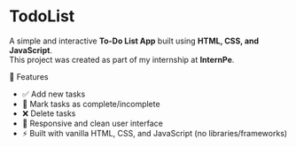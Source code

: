 # TodoList
A simple and interactive **To-Do List App** built using **HTML, CSS, and JavaScript**.  
This project was created as part of my internship at **InternPe**.

 🚀 Features

- ✅ Add new tasks
- 📝 Mark tasks as complete/incomplete
- ❌ Delete tasks
- 📱 Responsive and clean user interface
- ⚡ Built with vanilla HTML, CSS, and JavaScript (no libraries/frameworks)
